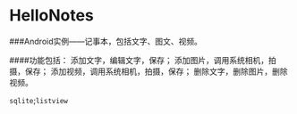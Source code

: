 # HelloNotes
###Android实例——记事本，包括文字、图文、视频。

####功能包括：
    添加文字，编辑文字，保存；
    添加图片，调用系统相机，拍摄，保存；
    添加视频，调用系统相机，拍摄，保存；
    删除文字，删除图片，删除视频。

`sqlite`;`listview`

